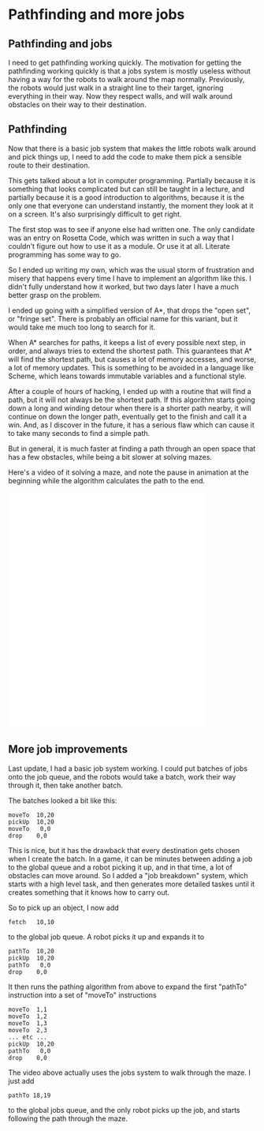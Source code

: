 # Pathfinding and more jobs

## Pathfinding and jobs

I need to get pathfinding working quickly.  The motivation for getting the pathfinding working quickly is that a jobs system is mostly useless without having a way for the robots to walk around the map normally.  Previously, the robots would just walk in a straight line to their target, ignoring everything in their way.  Now they respect walls, and will walk around obstacles on their way to their destination.

## Pathfinding

Now that there is a basic job system that makes the little robots walk around and pick things up, I need to add the code to make them pick a sensible route to their destination.

This gets talked about a lot in computer programming.  Partially because it is something that looks complicated but can still be taught in a lecture, and partially because it is a good introduction to algorithms, because it is the only one that everyone can understand instantly, the moment they look at it on a screen.  It's also surprisingly difficult to get right.

The first stop was to see if anyone else had written one.  The only candidate was an entry on Rosetta Code, which was written in such a way that I couldn't figure out how to use it as a module.  Or use it at all.  Literate programming has some way to go.

So I ended up writing my own, which was the usual storm of frustration and misery that happens every time I have to implement an algorithm like this.  I didn't fully understand how it worked, but two days later I have a much better grasp on the problem.

I ended up going with a simplified version of A*, that drops the "open set", or "fringe set".  There is probably an official name for this variant, but it would take me much too long to search for it.

When A* searches for paths, it keeps a list of every possible next step, in order, and always tries to extend the shortest path.  This guarantees that A* will find the shortest path, but causes a lot of memory accesses, and worse, a lot of memory updates.  This is something to be avoided in a language like Scheme, which leans towards immutable variables and a functional style.

After a couple of hours of hacking, I ended up with a routine that will find a path, but it will not always be the shortest path.  If this algorithm starts going down a long and winding detour when there is a shorter path nearby, it will continue on down the longer path, eventually get to the finish and call it a win.  And, as I discover in the future, it has a serious flaw which can cause it to take many seconds to find a simple path.

But in general, it is much faster at finding a path through an open space that has a few obstacles, while being a bit slower at solving mazes.

Here's a video of it solving a maze, and note the pause in animation at the beginning while the algorithm calculates the path to the end.

<embed src="mazerunner.mov" width="400" height="480" controller="true">

## More job improvements

Last update, I had a basic job system working.  I could put batches of jobs onto the job queue, and the robots would take a batch, work their way through it, then take another batch.

The batches looked a bit like this:

	moveTo	10,20
	pickUp  10,20
	moveTo   0,0
	drop	0,0

This is nice, but it has the drawback that every destination gets chosen when I create the batch.  In a game, it can be minutes between adding a job to the global queue and a robot picking it up, and in that time, a lot of obstacles can move around.  So I added a "job breakdown" system, which starts with a high level task, and then generates more detailed taskes until it creates something that it knows how to carry out. 

So to pick up an object, I now add

	fetch	10,10

to the global job queue.  A robot picks it up and expands it to

	pathTo	10,20
	pickUp  10,20
	pathTo   0,0
	drop	0,0
	
It then runs the pathing algorithm from above to expand the first "pathTo" instruction into a set of "moveTo" instructions

	moveTo	1,1
	moveTo	1,2
	moveTo	1,3
	moveTo	2,3
	... etc ...
	pickUp  10,20
	pathTo   0,0
	drop	0,0

The video above actually uses the jobs system to walk through the maze.  I just add

	pathTo 18,19

to the global jobs queue, and the only robot picks up the job, and starts following the path through the maze.

